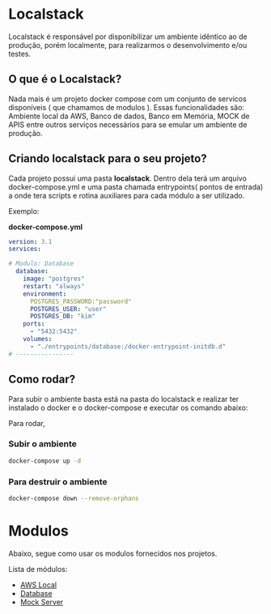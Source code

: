 # Localstack
Localstack é responsável por disponibilizar um ambiente idêntico ao de produção, porém localmente, para realizarmos o desenvolvimento e/ou testes.


## O que é o Localstack?
Nada mais é um projeto docker compose com um conjunto de servicos disponíveis ( que chamamos de modulos ). Essas funcionalidades são: Ambiente local da AWS, Banco de dados, Banco em Memória, MOCK de APIS entre outros serviços necessários para se emular um ambiente de produção.

## Criando localstack para o seu projeto?
Cada projeto possui uma pasta **localstack**. Dentro dela terá um arquivo docker-compose.yml e uma pasta chamada entrypoints( pontos de entrada) a onde tera scripts e rotina auxiliares para cada módulo a ser utilizado.

Exemplo:

**docker-compose.yml**

```yaml
version: 3.1
services:

# Modulo: Database
  database:
    image: "postgres"
    restart: "always"
    environment:
      POSTGRES_PASSWORD:"password"
      POSTGRES_USER: "user"
      POSTGRES_DB: "kim"
    ports:
      - "5432:5432"
    volumes:
      - "./entrypoints/database:/docker-entrypoint-initdb.d"
# ----------------

```

## Como rodar?
Para subir o ambiente basta está na pasta do localstack e realizar ter instalado o docker e o docker-compose e executar os comando abaixo:

Para rodar, 
### Subir o ambiente
```sh
docker-compose up -d
```

### Para destruir o ambiente
```sh
docker-compose down --remove-orphans
```


# Modulos
Abaixo, segue como usar os modulos fornecidos nos projetos.

Lista de módulos:
- [AWS Local]()
- [Database]()
- [Mock Server]()
